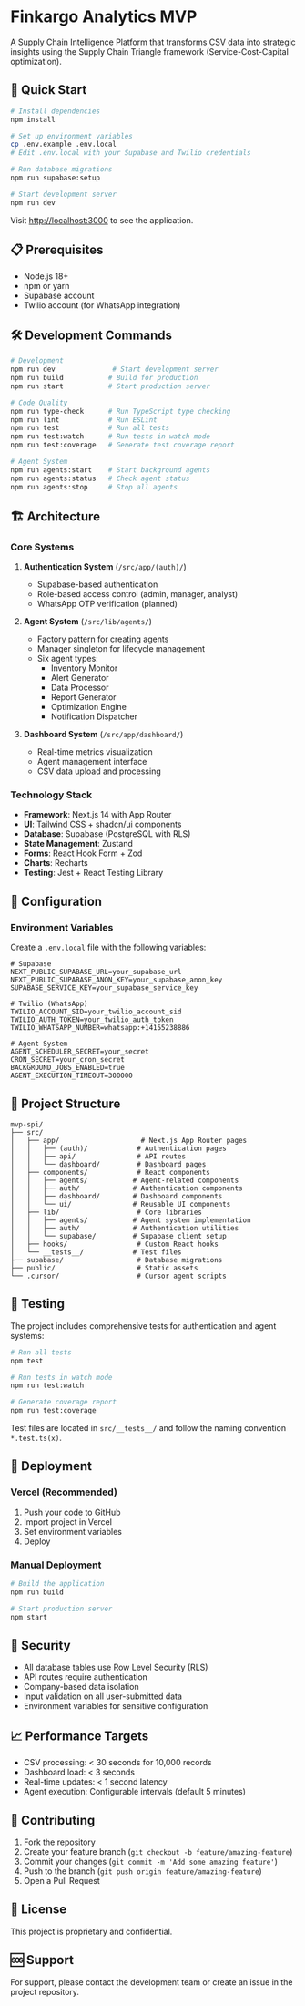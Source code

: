 # Finkargo Analytics MVP

A Supply Chain Intelligence Platform that transforms CSV data into strategic insights using the Supply Chain Triangle framework (Service-Cost-Capital optimization).

## 🚀 Quick Start

```bash
# Install dependencies
npm install

# Set up environment variables
cp .env.example .env.local
# Edit .env.local with your Supabase and Twilio credentials

# Run database migrations
npm run supabase:setup

# Start development server
npm run dev
```

Visit [http://localhost:3000](http://localhost:3000) to see the application.

## 📋 Prerequisites

- Node.js 18+ 
- npm or yarn
- Supabase account
- Twilio account (for WhatsApp integration)

## 🛠️ Development Commands

```bash
# Development
npm run dev              # Start development server
npm run build           # Build for production
npm run start           # Start production server

# Code Quality
npm run type-check      # Run TypeScript type checking
npm run lint            # Run ESLint
npm run test            # Run all tests
npm run test:watch      # Run tests in watch mode
npm run test:coverage   # Generate test coverage report

# Agent System
npm run agents:start    # Start background agents
npm run agents:status   # Check agent status
npm run agents:stop     # Stop all agents
```

## 🏗️ Architecture

### Core Systems

1. **Authentication System** (`/src/app/(auth)/`)
   - Supabase-based authentication
   - Role-based access control (admin, manager, analyst)
   - WhatsApp OTP verification (planned)

2. **Agent System** (`/src/lib/agents/`)
   - Factory pattern for creating agents
   - Manager singleton for lifecycle management
   - Six agent types:
     - Inventory Monitor
     - Alert Generator
     - Data Processor
     - Report Generator
     - Optimization Engine
     - Notification Dispatcher

3. **Dashboard System** (`/src/app/dashboard/`)
   - Real-time metrics visualization
   - Agent management interface
   - CSV data upload and processing

### Technology Stack

- **Framework**: Next.js 14 with App Router
- **UI**: Tailwind CSS + shadcn/ui components
- **Database**: Supabase (PostgreSQL with RLS)
- **State Management**: Zustand
- **Forms**: React Hook Form + Zod
- **Charts**: Recharts
- **Testing**: Jest + React Testing Library

## 🔧 Configuration

### Environment Variables

Create a `.env.local` file with the following variables:

```env
# Supabase
NEXT_PUBLIC_SUPABASE_URL=your_supabase_url
NEXT_PUBLIC_SUPABASE_ANON_KEY=your_supabase_anon_key
SUPABASE_SERVICE_KEY=your_supabase_service_key

# Twilio (WhatsApp)
TWILIO_ACCOUNT_SID=your_twilio_account_sid
TWILIO_AUTH_TOKEN=your_twilio_auth_token
TWILIO_WHATSAPP_NUMBER=whatsapp:+14155238886

# Agent System
AGENT_SCHEDULER_SECRET=your_secret
CRON_SECRET=your_cron_secret
BACKGROUND_JOBS_ENABLED=true
AGENT_EXECUTION_TIMEOUT=300000
```

## 📁 Project Structure

```
mvp-spi/
├── src/
│   ├── app/                    # Next.js App Router pages
│   │   ├── (auth)/            # Authentication pages
│   │   ├── api/               # API routes
│   │   └── dashboard/         # Dashboard pages
│   ├── components/            # React components
│   │   ├── agents/           # Agent-related components
│   │   ├── auth/             # Authentication components
│   │   ├── dashboard/        # Dashboard components
│   │   └── ui/               # Reusable UI components
│   ├── lib/                   # Core libraries
│   │   ├── agents/           # Agent system implementation
│   │   ├── auth/             # Authentication utilities
│   │   └── supabase/         # Supabase client setup
│   ├── hooks/                 # Custom React hooks
│   └── __tests__/            # Test files
├── supabase/                  # Database migrations
├── public/                    # Static assets
└── .cursor/                   # Cursor agent scripts
```

## 🧪 Testing

The project includes comprehensive tests for authentication and agent systems:

```bash
# Run all tests
npm test

# Run tests in watch mode
npm run test:watch

# Generate coverage report
npm run test:coverage
```

Test files are located in `src/__tests__/` and follow the naming convention `*.test.ts(x)`.

## 🚀 Deployment

### Vercel (Recommended)

1. Push your code to GitHub
2. Import project in Vercel
3. Set environment variables
4. Deploy

### Manual Deployment

```bash
# Build the application
npm run build

# Start production server
npm start
```

## 🔐 Security

- All database tables use Row Level Security (RLS)
- API routes require authentication
- Company-based data isolation
- Input validation on all user-submitted data
- Environment variables for sensitive configuration

## 📈 Performance Targets

- CSV processing: < 30 seconds for 10,000 records
- Dashboard load: < 3 seconds
- Real-time updates: < 1 second latency
- Agent execution: Configurable intervals (default 5 minutes)

## 🤝 Contributing

1. Fork the repository
2. Create your feature branch (`git checkout -b feature/amazing-feature`)
3. Commit your changes (`git commit -m 'Add some amazing feature'`)
4. Push to the branch (`git push origin feature/amazing-feature`)
5. Open a Pull Request

## 📄 License

This project is proprietary and confidential.

## 🆘 Support

For support, please contact the development team or create an issue in the project repository.